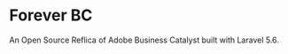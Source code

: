<h1>Forever BC</h1>

<p>An Open Source Reflica of Adobe Business Catalyst built with Laravel 5.6.</p>
